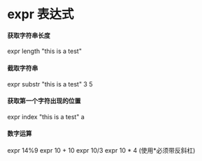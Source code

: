 # expr 表达式

#### 获取字符串长度
expr length "this is a test"

#### 截取字符串
expr substr "this is a test" 3 5

#### 获取第一个字符出现的位置
expr index "this is a test" a 

#### 数字运算
expr 14%9
expr 10 + 10
expr 10/3
expr 10 \* 4 (使用*必须带反斜杠)
